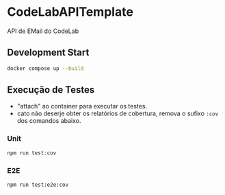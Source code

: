 # CodeLabAPITemplate

API de EMail do CodeLab

## Development Start

```bash
docker compose up --build
```

## Execução de Testes

- "attach" ao container para executar os testes.
- cato não deserje obter os relatórios de cobertura, remova o sufixo `:cov` dos comandos abaixo.

### Unit

```bash
npm run test:cov
```

### E2E

```bash
npm run test:e2e:cov
```

